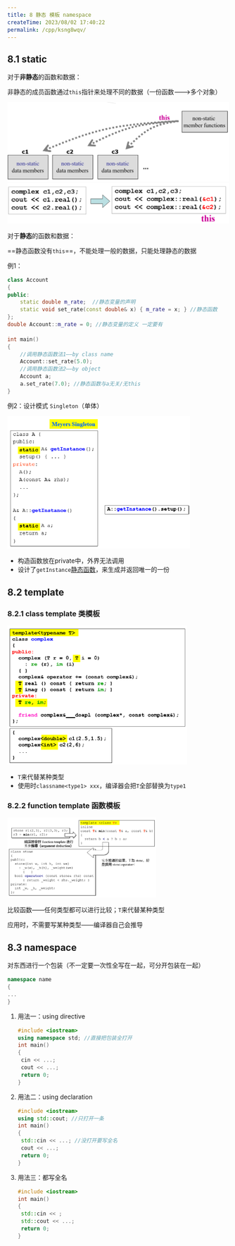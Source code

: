 ```yaml
---
title: 8 静态 模板 namespace
createTime: 2023/08/02 17:40:22
permalink: /cpp/ksng8wqv/
---
```


## 8.1 static

对于**非静态**的函数和数据：

非静态的成员函数通过`this`指针来处理不同的数据（一份函数--->多个对象）

<img src="https://raw.githubusercontent.com/PLUS-WAVE/blog-image/master/img/blog/2023-08-02/image-20230731154446361.png" style="zoom: 50%;" />

<!--more-->

<img src="https://raw.githubusercontent.com/PLUS-WAVE/blog-image/master/img/blog/2023-07-31/image-20230731154548833.png" alt="image-20230731154548833" style="zoom: 67%;" />



对于**静态**的函数和数据：

==静态函数没有`this`==，不能处理一般的数据，只能处理静态的数据



例1：

```cpp
class Account
{
public:
	static double m_rate;  //静态变量的声明
	static void set_rate(const double& x) { m_rate = x; } //静态函数
};
double Account::m_rate = 0; //静态变量的定义 一定要有

int main()
{
    //调用静态函数法1——by class name
	Account::set_rate(5.0);
    //调用静态函数法2——by object
	Account a;
	a.set_rate(7.0); //静态函数与a无关/无this
}

```

例2：设计模式 `Singleton`（单体）

<img src="https://raw.githubusercontent.com/PLUS-WAVE/blog-image/master/img/blog/2023-07-31/image-20230731163117925.png" alt="image-20230731163117925" style="zoom:67%;" />

- 构造函数放在private中，外界无法调用
- 设计了`getInstance`<u>静态函数</u>，来生成并返回唯一的一份



## 8.2 template

### 8.2.1 class template 类模板

<img src="https://raw.githubusercontent.com/PLUS-WAVE/blog-image/master/img/blog/2023-07-31/image-20230731164807992.png" style="zoom:67%;" />

- `T`来代替某种类型
- 使用时`classname<type1> xxx`，编译器会把`T`全部替换为`type1`



### 8.2.2 function template 函数模板

<img src="https://raw.githubusercontent.com/PLUS-WAVE/blog-image/master/img/blog/2023-07-31/image-20230731164908165.png" alt="image-20230731164908165" style="zoom: 33%;" />

比较函数——任何类型都可以进行比较；`T`来代替某种类型

应用时，不需要写某种类型——编译器自己会推导

## 8.3 namespace

对东西进行一个包装（不一定要一次性全写在一起，可分开包装在一起）

```cpp
namespace name
{
...    
}
```

1. 用法一：using directive

   ```cpp
   #include <iostream>
   using namespace std; //直接把包装全打开
   int main()
   {
   	cin << ...;
   	cout << ...;
   	return 0;
   }
   ```

2. 用法二：using declaration

   ```cpp
   #include <iostream>
   using std::cout; //只打开一条
   int main()
   {
   	std::cin << ...; //没打开要写全名
   	cout << ...;
   	return 0;
   }
   ```

3. 用法三：都写全名

   ```cpp
   #include <iostream>
   int main()
   {
   	std::cin << ; 
   	std::cout << ...;
   	return 0;
   }
   ```

